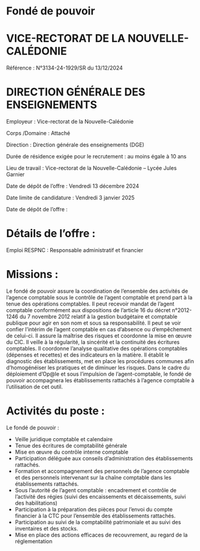 # Fondé de pouvoir

# VICE-RECTORAT DE LA NOUVELLE-CALÉDONIE

Référence : N°3134-24-1929/SR du 13/12/2024

# DIRECTION GÉNÉRALE DES ENSEIGNEMENTS

Employeur : Vice-rectorat de la Nouvelle-Calédonie

Corps /Domaine : Attaché

Direction : Direction générale des enseignements (DGE)

Durée de résidence exigée pour le recrutement : au moins égale à 10 ans

Lieu de travail : Vice-rectorat de la Nouvelle-Calédonie – Lycée Jules Garnier

Date de dépôt de l’offre : Vendredi 13 décembre 2024

Date limite de candidature : Vendredi 3 janvier 2025

Date de dépôt de l’offre :

# Détails de l’offre :

Emploi RESPNC : Responsable administratif et financier

# Missions :

Le fondé de pouvoir assure la coordination de l’ensemble des activités de l’agence comptable sous le contrôle de l’agent comptable et prend part à la tenue des opérations comptables. Il peut recevoir mandat de l’agent comptable conformément aux dispositions de l’article 16 du décret n°2012-1246 du 7 novembre 2012 relatif à la gestion budgétaire et comptable publique pour agir en son nom et sous sa responsabilité. Il peut se voir confier l’intérim de l’agent comptable en cas d’absence ou d’empêchement de celui-ci. Il assure la maîtrise des risques et coordonne la mise en œuvre du CIC. Il veille à la régularité, la sincérité et la continuité des écritures comptables. Il coordonne l’analyse qualitative des opérations comptables (dépenses et recettes) et des indicateurs en la matière. Il établit le diagnostic des établissements, met en place les procédures communes afin d’homogénéiser les pratiques et de diminuer les risques. Dans le cadre du déploiement d’Op@le et sous l’impulsion de l’agent-comptable, le fondé de pouvoir accompagnera les établissements rattachés à l’agence comptable à l’utilisation de cet outil.

# Activités du poste :

Le fondé de pouvoir :

- Veille juridique comptable et calendaire
- Tenue des écritures de comptabilité générale
- Mise en œuvre du contrôle interne comptable
- Participation déléguée aux conseils d’administration des établissements rattachés.
- Formation et accompagnement des personnels de l’agence comptable et des personnels intervenant sur la chaîne comptable dans les établissements rattachés.
- Sous l’autorité de l’agent comptable : encadrement et contrôle de l’activité des régies (suivi des encaissements et décaissements, suivi des habilitations)
- Participation à la préparation des pièces pour l’envoi du compte financier à la CTC pour l’ensemble des établissements rattachés.
- Participation au suivi de la comptabilité patrimoniale et au suivi des inventaires et des stocks.
- Mise en place des actions efficaces de recouvrement, au regard de la réglementation